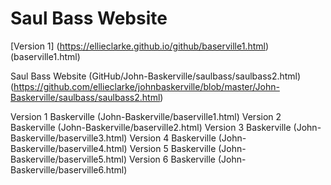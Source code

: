 # Saul Bass Website
[Version 1] (https://ellieclarke.github.io/github/baserville1.html)
(baserville1.html)

Saul Bass Website
(GitHub/John-Baskerville/saulbass/saulbass2.html)
(https://github.com/ellieclarke/johnbaskerville/blob/master/John-Baskerville/saulbass/saulbass2.html)


Version 1 Baskerville (John-Baskerville/baserville1.html)
Version 2 Baskerville (John-Baskerville/baserville2.html)
Version 3 Baskerville (John-Baskerville/baserville3.html)
Version 4 Baskerville (John-Baskerville/baserville4.html)
Version 5 Baskerville (John-Baskerville/baserville5.html)
Version 6 Baskerville (John-Baskerville/baserville6.html)
